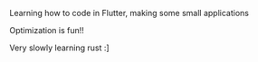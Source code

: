 Learning how to code in Flutter, making some small applications

Optimization is fun!!

Very slowly learning rust :]
